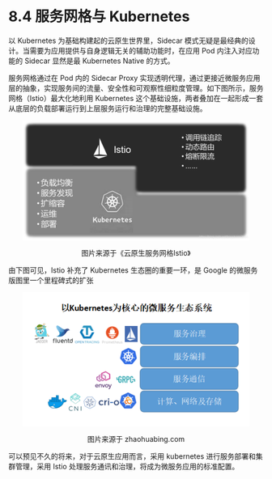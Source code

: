 # 8.4 服务网格与 Kubernetes

以 Kubernetes 为基础构建起的云原生世界里，Sidecar 模式无疑是最经典的设计。当需要为应用提供与自身逻辑无关的辅助功能时，在应用 Pod 内注入对应功能的 Sidecar 显然是最 Kubernetes Native 的方式。

服务网格通过在 Pod 内的 Sidecar Proxy 实现透明代理，通过更接近微服务应用层的抽象，实现服务间的流量、安全性和可观察性细粒度管理。如下图所示，服务网格（Istio）最大化地利用 Kubernetes 这个基础设施，两者叠加在一起形成一套从底层的负载部署运行到上层服务运行和治理的完整基础设施。

<div  align="center">
	<img src="../assets/ServiceMesh-and-Kubernetes.png" width = "450"  align=center />
	<p>图片来源于《云原生服务网格Istio》</p>
</div>

由下图可见，Istio 补充了 Kubernetes 生态圈的重要一环，是 Google 的微服务版图里一个里程碑式的扩张

<div  align="center">
	<img src="../assets/k8s-ecosystem.png" width = "450"  align=center />
	<p>图片来源于 zhaohuabing.com</p>
</div>


可以预见不久的将来，对于云原生应用而言，采用 kubernetes 进行服务部署和集群管理，采用 Istio 处理服务通讯和治理，将成为微服务应用的标准配置。
